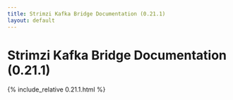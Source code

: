 ```yaml
---
title: Strimzi Kafka Bridge Documentation (0.21.1)
layout: default
---
```


<h1 >Strimzi Kafka Bridge Documentation (0.21.1)</h1>

{% include_relative 0.21.1.html %}
